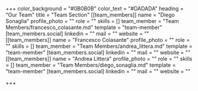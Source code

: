 +++
color_background = "#0B0B0B"
color_text = "#DADADA"
heading = "Our Team"
title = "Team Section"
[[team_members]]
name = "Diego Sonaglia"
profile_photo = ""
role = ""
skills = []
team_member = "Team Members/francesco_colasante.md"
template = "team-member"
[team_members.social]
linkedin = ""
mail = ""
website = ""
[[team_members]]
name = "Francesco Colasante"
profile_photo = ""
role = ""
skills = []
team_member = "Team Members/andrea_littera.md"
template = "team-member"
[team_members.social]
linkedin = ""
mail = ""
website = ""
[[team_members]]
name = "Andrea Littera"
profile_photo = ""
role = ""
skills = []
team_member = "Team Members/diego_sonaglia.md"
template = "team-member"
[team_members.social]
linkedin = ""
mail = ""
website = ""

+++
